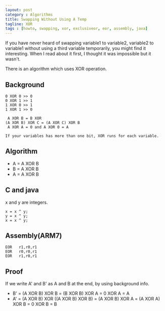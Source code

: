 ```yaml
---
layout: post
category : Algorithms
title: Swapping Without Using A Temp
tagline: XOR
tags : [howto, swapping, xor, exclusiveor, eor, assembly, java]
---
```

If you have never heard of swapping variable1 to variable2, variable2 to variable1 without using a third variable temporarily, you might find it interesting. When I read about it first, I thought it was impossible but it wasn't.

There is an algorithm which uses XOR operation.


## Background
~~~~
0 XOR 0 >> 0
0 XOR 1 >> 1
1 XOR 0 >> 1
1 XOR 1 >> 0

 A XOR B = B XOR
(A XOR B) XOR C = (A XOR C) XOR B
 A XOR A = 0 and A XOR 0 = A

If your variables has more than one bit, XOR runs for each variable.
~~~~

## Algorithm
- A = A XOR B
- B = A XOR B
- A = A XOR B

## C and java
x and y are integers.

~~~~
x = x ^ y;
y = x ^ y;
x = x ^ y;
~~~~


## Assembly(ARM7)

~~~~
EOR   r1,r0,r1
EOR   r0,r0,r1
EOR   r1,r0,r1
~~~~

## Proof
If we write A' and B' as A and B at the end, by using background info.
- B' = (A XOR B) XOR B = (B XOR B) XOR A = 0 XOR A = A
- A' = (A XOR B) XOR ((A XOR B) XOR B) = (A XOR B) XOR A = (A XOR A) XOR B = 0 XOR B = B
